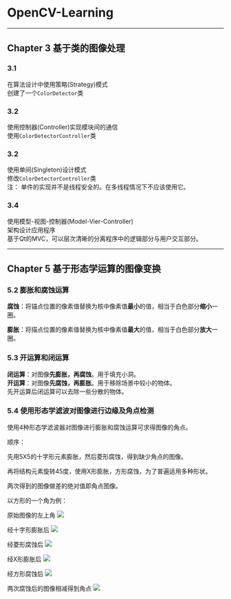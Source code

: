 # OpenCV-Learning
---
## Chapter 3 基于类的图像处理

### 3.1
在算法设计中使用策略(Strategy)模式  
创建了一个`ColorDetector`类

### 3.2
使用控制器(Controller)实现模块间的通信  
使用`ColorDetectorController`类

### 3.2
使用单间(Singleton)设计模式  
修改`ColorDetectorController`类  
注： 单件的实现并不是线程安全的。在多线程情况下不应该使用它。

### 3.4
使用模型-视图-控制器(Model-Vier-Controller)  
架构设计应用程序  
基于Qt的MVC，可以层次清晰的分离程序中的逻辑部分与用户交互部分。

---
## Chapter 5 基于形态学运算的图像变换

### 5.2 膨胀和腐蚀运算
**腐蚀**：将锚点位置的像素值替换为核中像素值**最小**的值，相当于白色部分**缩小**一圈。  

**膨胀**：将描点位置的像素值替换为核中像素值**最大**的值，相当于白色部分**放大**一圈。

### 5.3 开运算和闭运算
**闭运算**：对图像**先膨胀，再腐蚀**。用于填充小洞。  
**开运算**：对图像**先腐蚀，再膨胀**。用于移除场景中较小的物体。  
先开运算后闭运算可以去除一些分散的物体。

### 5.4 使用形态学滤波对图像进行边缘及角点检测

使用4种形态学滤波器对图像进行膨胀和腐蚀运算可求得图像的角点。

顺序：

先用5X5的十字形元素膨胀，然后菱形腐蚀，得到缺少角点的图像。

再将结构元素旋转45度，使用X形膨胀，方形腐蚀，为了普遍适用多种形状。

两次得到的图像做差的绝对值即角点图像。

以方形的一个角为例：

原始图像的左上角
![](img/I.png)

经十字形膨胀后
![](img/I1.png)

经菱形腐蚀后
![](img/I2.png)

经X形膨胀后
![](img/I3.png)

经方形腐蚀后
![](img/I4.png)

两次腐蚀后的图像相减得到角点
![](img/I4-I2.png)
